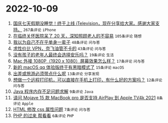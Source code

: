 # 2022-10-09

1. [国庆七天假期没睡觉！终于上线 iTelevision，现在分享给大家。感谢大家支持。](https://www.v2ex.com/t/885414) `267条评论` `iPhone`
1. [在临终关怀医院呆了 20 天，深知照顾老人的不容易](https://www.v2ex.com/t/885433) `105条评论` `随想`
1. [我以为自己不在乎单身一辈子](https://www.v2ex.com/t/885452) `48条评论` `问与答`
1. [求性价比 VPN，奈飞油管不卡的](https://www.v2ex.com/t/885448) `43条评论` `问与答`
1. [没有孩子的老年人最终会选择安乐吗？](https://www.v2ex.com/t/885451) `19条评论` `生活`
1. [Mac 外接 1080P（1920 x 1080）屏幕效果怎么样？](https://www.v2ex.com/t/885443) `17条评论` `问与答`
1. [新的 macOS qq 体验版终于有黑暗模式了](https://www.v2ex.com/t/885455) `15条评论` `macOS`
1. [出差或旅游必须带点什么呢](https://www.v2ex.com/t/885460) `13条评论` `分享发现`
1. [想做一个远程打印机，可以直接在手机上打印，有什么好的方案吗？](https://www.v2ex.com/t/885453) `12条评论` `问与答`
1. [Java 程序内存不足问题求解](https://www.v2ex.com/t/885468) `9条评论` `Java`
1. [请问 Mojave 15 款 MacBook pro 是否支持 AirPlay 到 Apple TV4k 2021](https://www.v2ex.com/t/885415) `8条评论` `Apple`
1. [HTML 修改 css 属性问题](https://www.v2ex.com/t/885418) `7条评论` `问与答`
1. [PHP 的过来 帮看看](https://www.v2ex.com/t/885473) `6条评论` `PHP`
